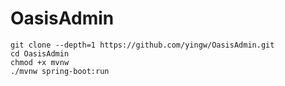 # OasisAdmin

```
git clone --depth=1 https://github.com/yingw/OasisAdmin.git
cd OasisAdmin
chmod +x mvnw
./mvnw spring-boot:run
```